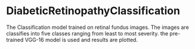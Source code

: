 # DiabeticRetinopathyClassification
The Classification model trained on retinal fundus images. The images are classifies into five classes ranging from least to most severity. the pre-trained VGG-16 model is used and results are plotted.
